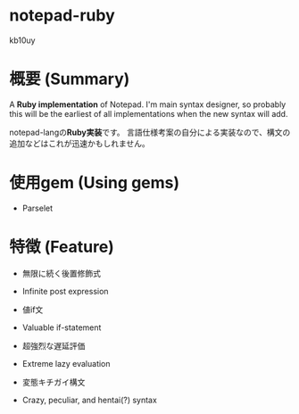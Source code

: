 notepad-ruby
============
kb10uy  

# 概要 (Summary)
A **Ruby implementation** of Notepad.
I'm main syntax designer, so probably this will be the earliest of all implementations when the new syntax will add.

notepad-langの**Ruby実装**です。
言語仕様考案の自分による実装なので、構文の追加などはこれが迅速かもしれません。


# 使用gem (Using gems)
* Parselet

# 特徴 (Feature)
* 無限に続く後置修飾式
 - Infinite post expression
* 値if文
 - Valuable if-statement
* 超強烈な遅延評価
 - Extreme lazy evaluation
* 変態キチガイ構文
 - Crazy, peculiar, and hentai(?) syntax